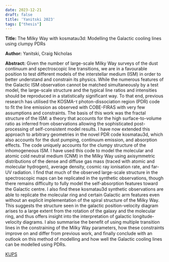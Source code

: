 ```yaml
---
date: 2023-12-21
draft: false
title: 'Yanitski 2023'
tags: ["thesis"]
---
```


**Title:** The Milky Way with kosmatau3d: Modelling the Galactic cooling lines using clumpy PDRs

**Author:** Yanitski, Craig Nicholas

**Abstract:** Given the number of large-scale Milky Way surveys of the dust continuum and spectroscopic line transitions, we are in a favourable position to test different models of the interstellar medium (ISM) in order to better understand and constrain its physics. While the numerous features of the Galactic ISM observation cannot be matched simultaneously by a test model, the large-scale structure and the typical line ratios and intensities should be reproduced in a statistically signiﬁcant way. To that end, previous research has utilised the KOSMA-τ photon-dissociation region (PDR) code to ﬁt the line emission as observed with COBE-FIRAS with very few assumptions and constraints. The basis of this work was the fractal structure of the ISM: a theory that accounts for the high surface-to-volume ratio as inferred from observations allowing the sophisticated post-processing of self-consistent model results. I have now extended this approach to arbitrary geometries in the novel PDR code kosmatau3d, which also accounts for the dust pumping, continuum emission, and absorption effects. The code uniquely accounts for the clumpy structure of the inhomogeneous ISM. I have used this code to model the molecular and atomic cold neutral medium (CNM) in the Milky Way using axisymmetric distributions of the dense and diffuse gas mass (traced with atomic and molecular hydrogen), average density, cosmic ray ionisation rate, and far-UV radiation. I ﬁnd that much of the observed large-scale structure in the spectroscopic maps can be replicated in the synthetic observations, though there remains difficulty to fully model the self-absorption features toward the Galactic centre. I also ﬁnd these kosmatau3d synthetic observations are able to replicate the molecular ring and certain Galactic arm features even without an explicit implementation of the spiral structure of the Milky Way. This suggests the structure seen in the galactic position-velocity diagram arises to a large extent from the rotation of the galaxy and the molecular ring, and thus offers insight into the interpretation of galactic longitude-velocity diagrams. I also summarise the beneﬁt of using multiple transition lines in the constraining of the Milky Way parameters, how these constraints improve on and differ from previous work, and ﬁnally conclude with an outlook on this method of modelling and how well the Galactic cooling lines can be modelled using PDRs.

[KUPS](https://kups.ub.uni-koeln.de/71850/)
